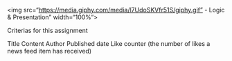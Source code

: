  <img src=“https://media.giphy.com/media/l7UdoSKVfr51S/giphy.gif” - Logic & Presentation” width=“100%“>

Criterias for this assignment

Title 
Content
Author
Published date
Like counter (the number of likes a news feed item has received)
